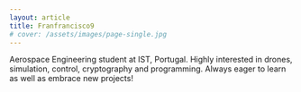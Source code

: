 ```yaml
---
layout: article
title: Franfrancisco9
# cover: /assets/images/page-single.jpg
---
```


Aerospace Engineering student at IST, Portugal. Highly interested in drones, simulation, control, cryptography and programming. Always eager to learn as well as embrace new projects!